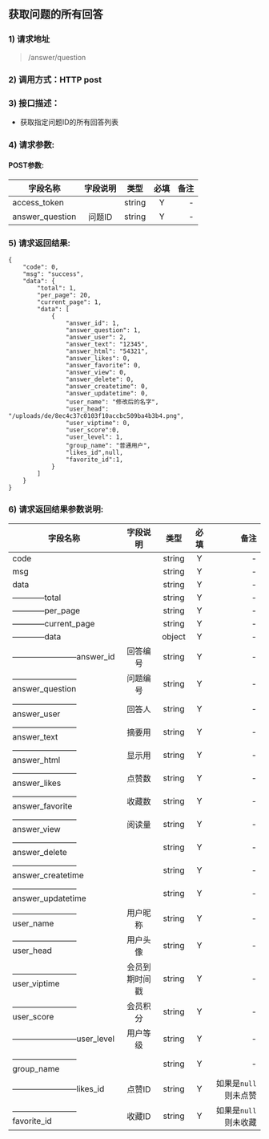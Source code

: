 ## 获取问题的所有回答

### 1) 请求地址

>/answer/question

### 2) 调用方式：HTTP post

### 3) 接口描述：

* 获取指定问题ID的所有回答列表

### 4) 请求参数:


#### POST参数:
|字段名称       |字段说明         |类型            |必填            |备注     |
| -------------|:--------------:|:--------------:|:--------------:| ------:|
|access_token||string|Y|-|
|answer_question|问题ID|string|Y|-|



### 5) 请求返回结果:

```
{
    "code": 0,
    "msg": "success",
    "data": {
        "total": 1,
        "per_page": 20,
        "current_page": 1,
        "data": [
            {
                "answer_id": 1,
                "answer_question": 1,
                "answer_user": 2,
                "answer_text": "12345",
                "answer_html": "54321",
                "answer_likes": 0,
                "answer_favorite": 0,
                "answer_view": 0,
                "answer_delete": 0,
                "answer_createtime": 0,
                "answer_updatetime": 0,
                "user_name": "修改后的名字",
                "user_head": "/uploads/de/8ec4c37c0103f10accbc509ba4b3b4.png",
                "user_viptime": 0,
                "user_score":0,
                "user_level": 1,
                "group_name": "普通用户",
                "likes_id",null,
                "favorite_id":1,
            }
        ]
    }
}
```


### 6) 请求返回结果参数说明:
|字段名称       |字段说明         |类型            |必填            |备注     |
| -------------|:--------------:|:--------------:|:--------------:| ------:|
|code||string|Y|-|
|msg||string|Y|-|
|data||string|Y|-|
|————total||string|Y|-|
|————per_page||string|Y|-|
|————current_page||string|Y|-|
|————data||object|Y|-|
|————————answer_id|回答编号|string|Y|-|
|————————answer_question|问题编号|string|Y|-|
|————————answer_user|回答人|string|Y|-|
|————————answer_text|摘要用|string|Y|-|
|————————answer_html|显示用|string|Y|-|
|————————answer_likes|点赞数|string|Y|-|
|————————answer_favorite|收藏数|string|Y|-|
|————————answer_view|阅读量|string|Y|-|
|————————answer_delete||string|Y|-|
|————————answer_createtime||string|Y|-|
|————————answer_updatetime||string|Y|-|
|————————user_name|用户昵称|string|Y|-|
|————————user_head|用户头像|string|Y|-|
|————————user_viptime|会员到期时间戳|string|Y|-|
|————————user_score|会员积分|string|Y|-|
|————————user_level|用户等级|string|Y|-|
|————————group_name||string|Y|-|
|————————likes_id|点赞ID|string|Y|如果是```null``` 则未点赞|
|————————favorite_id|收藏ID|string|Y|如果是```null``` 则未收藏|

